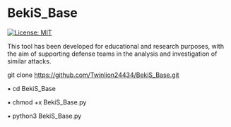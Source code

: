 # BekiS_Base
[![License: MIT](https://img.shields.io/badge/License-MIT-yellow.svg)](https://opensource.org/licenses/MIT)


This tool has been developed for educational and research purposes, with the aim of supporting defense teams in the analysis and investigation of similar attacks.

git clone https://github.com/Twinlion24434/BekiS_Base.git

▪ cd BekiS_Base

▪ chmod +x BekiS_Base.py

▪ python3 BekiS_Base.py
